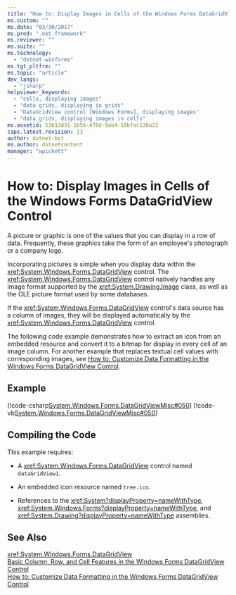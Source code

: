 ```yaml
---
title: "How to: Display Images in Cells of the Windows Forms DataGridView Control"
ms.custom: ""
ms.date: "03/30/2017"
ms.prod: ".net-framework"
ms.reviewer: ""
ms.suite: ""
ms.technology: 
  - "dotnet-winforms"
ms.tgt_pltfrm: ""
ms.topic: "article"
dev_langs: 
  - "jsharp"
helpviewer_keywords: 
  - "cells, displaying images"
  - "data grids, displaying in grids"
  - "DataGridView control [Windows Forms], displaying images"
  - "data grids, displaying images in cells"
ms.assetid: 53b13d31-1b56-476d-9ab4-18bfac138a22
caps.latest.revision: 13
author: dotnet-bot
ms.author: dotnetcontent
manager: "wpickett"
---
```

# How to: Display Images in Cells of the Windows Forms DataGridView Control
A picture or graphic is one of the values that you can display in a row of data. Frequently, these graphics take the form of an employee's photograph or a company logo.  
  
 Incorporating pictures is simple when you display data within the <xref:System.Windows.Forms.DataGridView> control. The <xref:System.Windows.Forms.DataGridView> control natively handles any image format supported by the <xref:System.Drawing.Image> class, as well as the OLE picture format used by some databases.  
  
 If the <xref:System.Windows.Forms.DataGridView> control's data source has a column of images, they will be displayed automatically by the <xref:System.Windows.Forms.DataGridView> control.  
  
 The following code example demonstrates how to extract an icon from an embedded resource and convert it to a bitmap for display in every cell of an image column. For another example that replaces textual cell values with corresponding images, see [How to: Customize Data Formatting in the Windows Forms DataGridView Control](../../../../docs/framework/winforms/controls/how-to-customize-data-formatting-in-the-windows-forms-datagridview-control.md).  
  
## Example  
 [!code-csharp[System.Windows.Forms.DataGridViewMisc#050](../../../../samples/snippets/csharp/VS_Snippets_Winforms/System.Windows.Forms.DataGridViewMisc/CS/datagridviewmisc.cs#050)]
 [!code-vb[System.Windows.Forms.DataGridViewMisc#050](../../../../samples/snippets/visualbasic/VS_Snippets_Winforms/System.Windows.Forms.DataGridViewMisc/VB/datagridviewmisc.vb#050)]  
  
## Compiling the Code  
 This example requires:  
  
-   A <xref:System.Windows.Forms.DataGridView> control named `dataGridView1`.  
  
-   An embedded icon resource named `tree.ico`.  
  
-   References to the <xref:System?displayProperty=nameWithType>, <xref:System.Windows.Forms?displayProperty=nameWithType>, and <xref:System.Drawing?displayProperty=nameWithType> assemblies.  
  
## See Also  
 <xref:System.Windows.Forms.DataGridView>   
 [Basic Column, Row, and Cell Features in the Windows Forms DataGridView Control](../../../../docs/framework/winforms/controls/basic-column-row-and-cell-features-wf-datagridview-control.md)   
 [How to: Customize Data Formatting in the Windows Forms DataGridView Control](../../../../docs/framework/winforms/controls/how-to-customize-data-formatting-in-the-windows-forms-datagridview-control.md)
